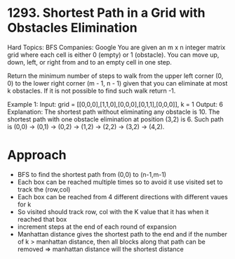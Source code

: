 # 1293. Shortest Path in a Grid with Obstacles Elimination
Hard
Topics: BFS
Companies: Google
You are given an m x n integer matrix grid where each cell is either 0 (empty) or 1 (obstacle). You can move up, down, left, or right from and to an empty cell in one step.

Return the minimum number of steps to walk from the upper left corner (0, 0) to the lower right corner (m - 1, n - 1) given that you can eliminate at most k obstacles. If it is not possible to find such walk return -1.

Example 1:
Input: grid = [[0,0,0],[1,1,0],[0,0,0],[0,1,1],[0,0,0]], k = 1
Output: 6
Explanation: 
The shortest path without eliminating any obstacle is 10.
The shortest path with one obstacle elimination at position (3,2) is 6. Such path is (0,0) -> (0,1) -> (0,2) -> (1,2) -> (2,2) -> (3,2) -> (4,2).

# Approach 
- BFS to find the shortest path from (0,0) to (n-1,m-1)
- Each box can be reached multiple times so to avoid it use visited set to track the (row,col)
- Each box can be reached from 4 different directions with different vaues for k
- So visited should track row, col with the K value that it has when it reached that box
- increment steps at the end of each round of expansion
- Manhattan distance gives the shortest path to the end and if the number of k > manhattan distance, then all blocks along that path can be removed => manhattan distance will the shortest distance 